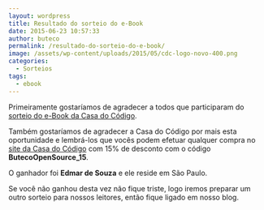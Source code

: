 ```yaml
---
layout: wordpress
title: Resultado do sorteio do e-Book
date: 2015-06-23 10:57:33
author: buteco
permalink: /resultado-do-sorteio-do-e-book/
image: /assets/wp-content/uploads/2015/05/cdc-logo-novo-400.png
categories:
  - Sorteios
tags:
  - ebook
---
```


Primeiramente gostaríamos de agradecer a todos que participaram do <a href="/sorteio-de-um-e-book-da-casa-do-codigo/" target="_blank">sorteio do e-Book da Casa do Código</a>.

Também gostaríamos de agradecer a Casa do Código por mais esta oportunidade e lembrá-los que vocês podem efetuar qualquer compra no <a href="http://www.casadocodigo.com.br/" target="_blank">site da Casa do Código</a> com 15% de desconto com o código <strong>ButecoOpenSource_15</strong>.

O ganhador foi <strong>Edmar de Souza</strong> e ele reside em São Paulo.

Se você não ganhou desta vez não fique triste, logo iremos preparar um outro sorteio para nossos leitores, então fique ligado em nosso blog.